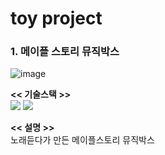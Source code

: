# toy project 

### 1. 메이플 스토리 뮤직박스

![image](https://github.com/dyjs-js/toyproject/assets/59755470/6299339c-4170-40a1-9700-c4bbfb247873)

**<< 기술스택 >>**</br>
<img src="https://img.shields.io/badge/html5-E34F26?style=for-the-badge&logo=html5&logoColor=white">
<img src="https://img.shields.io/badge/css-1572B6?style=for-the-badge&logo=css3&logoColor=white">

**<< 설명 >>**</br>
노래듣다가 만든 메이플스토리 뮤직박스
